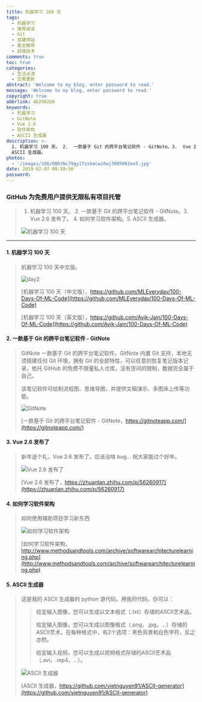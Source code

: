 ```yaml
---
title: 机器学习 100 天
tags:
  - 机器学习
  - 推荐阅读
  - Git
  - 自建网站
  - 美文推荐
  - 前端技术
comments: true
toc: true
categories:
  - 生活点滴
  - 日常更新
abstract: 'Welcome to my blog, enter password to read.'
message: 'Welcome to my blog, enter password to read.'
copyright: true
abbrlink: 4b2962b9
keywords:
  - 机器学习
  - GitNote
  - Vue 2.6
  - 软件架构
  - ASCII 生成器
description: >-
  1. 机器学习 100 天。 2.  一款基于 Git 的跨平台笔记软件 - GitNote。3.  Vue 2.6 发布了。 4. 如何学习软件架构。5.
  ASCII 生成器。
photos:
  - '/images/186/006tNc79gy1fzxkmcwi0wj3085061mx5.jpg'
date: 2019-02-07 08:50:50
password:
---
```

<script type="text/javascript" src="/js/src/bai.js"></script>

### GitHub 为免费用户提供无限私有项目托管
>  1. 机器学习 100 天。 2.  一款基于 Git 的跨平台笔记软件 - GitNote。3.  Vue 2.6 发布了。 4. 如何学习软件架构。5. ASCII 生成器。
>
> ![机器学习 100 天](/images/186/006tNc79gy1fzxkjgwmp4j30mc0aeq4g.jpg)

---
#### 1. 机器学习 100 天
> 机器学习 100 天中文版。
>
> ![day2](/images/186/006tNc79gy1fzxkhg21qgj30lu09gmy4.jpg)
>
> [机器学习 100 天（中文版），https://github.com/MLEveryday/100-Days-Of-ML-Code](https://github.com/MLEveryday/100-Days-Of-ML-Code)
>
> [机器学习 100 天（英文版），https://github.com/Avik-Jain/100-Days-Of-ML-Code](https://github.com/Avik-Jain/100-Days-Of-ML-Code)

#### 2. 一款基于 Git 的跨平台笔记软件 - GitNote
> GitNote 一款基于 Git 的跨平台笔记软件。GitNote 内置 Git 支持，本地无须搭建任何 Git 环境，拥有 Git 的全部特性，可以任意的恢复笔记版本记录，依托 GitHub 的免费不限量私人仓库，没有空间的限制，数据完全属于自己。
>
> 该笔记软件可绘制流程图、思维导图，并提供文稿演示、多图床上传等功能。
>
> ![GitNote](/images/186/006tNc79gy1fzxkga0obqj30yt0e3q43.jpg)
>
> [一款基于 Git 的跨平台笔记软件 - GitNote，https://gitnoteapp.com/](https://gitnoteapp.com/)

#### 3. Vue 2.6 发布了
> 新年送个礼，Vue 2.6 发布了。应该没啥 bug... 祝大家能过个好年。
>
> ![Vue 2.6 发布了](/images/186/006tNc79gy1fzxk6y65edj30fa05mq32.jpg)
>
> [Vue 2.6 发布了，https://zhuanlan.zhihu.com/p/56260917](https://zhuanlan.zhihu.com/p/56260917)

#### 4. 如何学习软件架构
> 如何使用辅助项目学习新东西
>
> ![如何学习软件架构](/images/186/006tNc79gy1fzxk92t7o6j30ci07hq3m.jpg)
>
> [如何学习软件架构，http://www.methodsandtools.com/archive/softwarearchitecturelearning.php](http://www.methodsandtools.com/archive/softwarearchitecturelearning.php)

#### 5. ASCII 生成器
> 这是我的 ASCII 生成器的 python 源代码。用我的代码，你可以：
>
>> 给定输入图像，您可以生成以文本格式（.txt）存储的ASCII艺术品。
>>
>> 给定输入图像，您可以生成以图像格式（.png，.jpg，...）存储的ASCII艺术。在每种格式中，有2个选项：黑色背景和白色字符，反之亦然。
>>
>> 给定输入视频，您可以生成以视频格式存储的ASCII艺术品（.avi，.mp4，...）。
>
> ![ASCII 生成器](/images/186/006tNc79gy1fzxkc84tywj30m70gt0ve.jpg)
>
> [ASCII 生成器，https://github.com/vietnguyen91/ASCII-generator](https://github.com/vietnguyen91/ASCII-generator)


